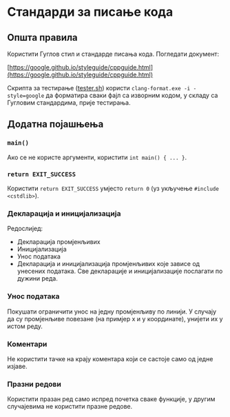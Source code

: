 # Стандарди за писање кода
## Општа правила
Користити Гуглов стил и стандарде писања кода. Погледати документ:

[https://google.github.io/styleguide/cppguide.html](https://google.github.io/styleguide/cppguide.html)

Скрипта за тестирање ([tester.sh](https://github.com/novakpetrovic/takmicenje/tree/master/tester)) користи `clang-format.exe -i -style=google` да форматира сваки фајл са изворним кодом, у складу са Гугловим стандардима, прије тестирања.

## Додатна појашњења
### `main()`
Ако се не користе аргументи, користити `int main() { ... }`.
### `return EXIT_SUCCESS`
Користити `return EXIT_SUCCESS` умјесто `return 0` (уз укључење `#include <cstdlib>`).
### Декларација и иницијализација
Редослијед:
* Декларација промјенљивих
* Иницијализација
* Унос података
* Декларација и иницијализација промјенљивих које зависе од унесених података.
Све декларације и иницијализације послагати по дужини реда.
### Унос података
Покушати ограничити унос на једну промјенљиву по линији. У случају да су промјенљиве повезане (на примјер x и y координате), унијети их у истом реду.
### Коментари
Не користити тачке на крају коментара који се састоје само од једне изјаве.
### Празни редови
Користити празан ред само испред почетка сваке функције, у другим случајевима не користити празне редове.
